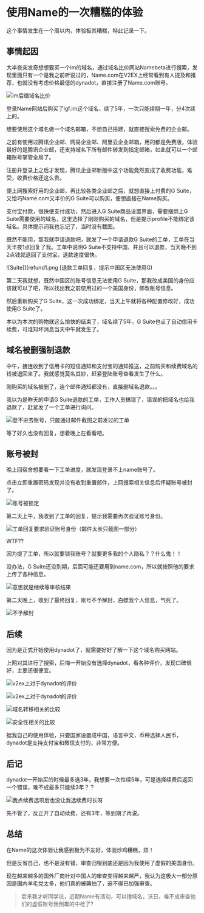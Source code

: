 # 使用Name的一次糟糕的体验


这个事情发生在一个周以内，体验极其糟糕，特此记录一下。

## 事情起因

大半夜突发奇想想要买一个im的域名，通过域名比价网站Namebeta进行搜索，发现里面只有一个是我之前听说过的，Name.com在V2EX上经常看到有人提及和推荐，也就没有考虑价格最低的dynadot，直接注册了Name.com账号。

![im后缀域名比价](bijia.png)

登录Name网站后购买了lgf.im这个域名，续了5年，一次只能续期一年，分4次续上的。

想要使用这个域名做一个域名邮箱，不想自己搭建，就直接搜索免费的企业邮。

之前有使用过腾讯企业邮、网易企业邮、阿里云企业邮箱，用的都是免费版，体验最好的是腾讯企业邮，还支持域名下所有邮件转发到指定邮箱，如此就可以一个邮箱账号掌管全局了。

注册并登录上之后才发现，腾讯企业邮新版中这个功能竟然变成了收费功能，难受，收费价格还这么贵。

便上网搜索好用的企业邮，再比较各类企业邮之后，就想直接上付费的G Suite，又恰巧Name.com又半价的G Suite可以购买，便想直接在Name购买。

支付宝付款，很快便支付成功，然后进入G Suite商品设置界面，需要捆绑上G Suite需要使用的域名，这里选择了刚刚购买的域名，但是提示profile不能绑定该域名。具体提示词我也忘记了，当时没有截图。

既然不能用，那我就申请退款吧，就发了一个申请退款G Suite的工单，工单在当天半夜1点回复了我。工单中说明G Suite不支持中国，并且可以退款，当天晚不到2点钱就退回了支付宝，退款速度很快。

![Suite]](refund1.png [退款工单回复，提示中国区无法使用G)

第二天我就想，既然中国区的账号信息无法使用G Suite，那我改成美国的身份应该就可以了吧，所以找出我之前使用过的一个美国身份，修改账号信息。

然后重新购买了G Suite，这一次成功绑定，当天上午就将各种配置修改好，成功使用G Suite了。

本以为本次的购物就这么愉快的结束了，域名续了5年，G Suite也点了自动信用卡续费，可谁知坏消息当天中午就发生了。

## 域名被删强制退款

中午，接连收到了信用卡的短信通知和支付宝的通知推送，之前购买和续费域名的钱被退回来了。我就感觉莫名其妙，赶紧登陆账号查看发生了什么。

刚购买的域名被删了，连个邮件通知都没有，直接删域名退款。。。

我以为是昨天的申请G Suite退款的工单，工作人员搞错了，错误的把域名也给我退款了，赶紧发了一个工单进行询问。

![登不进去账号，只能通过邮件截图之前发过的工单](gongdan4.png)

等了好久也没有回复，想着晚上在看看吧。

## 账号被封

晚上回宿舍想要看一下工单进度，就发现登录不上name账号了。

点击立即重置密码发现并没有收到重置邮件，上网搜索相关信息后怀疑账号被封了。

![账号被锁定](cantlogin.png)

第二天上午，我收到了工单的回复，提示我需要再次验证账号身份。

![工单回复要求验证账号身份（邮件太长只截图一部分）](gongdan2.png)

WTF??

因为提了工单，所以就要锁我账号？就要更多我的个人隐私？？什么鬼！！

没办法，G Suite还没到期，后面可能还要用到name.com，所以就按照他的要求上传了各种信息。

![意思就是继续等审核结果](accountrecovermail.png)

第二天晚上，收到了最终回复，账号不予解封，白嫖我个人信息，气死了。

![不予解封](result.png)

## 后续

因为是正式开始使用dynadot了，就需要好好了解一下这个域名购买网站。

上网对其进行了搜索，后悔一开始没有选择dynadot，看各种评价，发现口碑很好，主要还很便宜。

![v2ex上对于dynadot的评价](v2ex1.png)

![v2ex上对于dynadot的评价](v2ex2.png)

![域名转移相关的比较](bijiao1.png)

![安全性相关的比较](bijiao2.png)

据我自己的使用体验，只要国家设置成中国，语言中文，币种选择人民币，dynadot是支持支付宝和微信支付的，非常方便。

## 后记

dynadot一开始买的时候最多选3年，我想要一次性续5年，可是选择续费后返回一个错误，难不成最多只能续3年？？

![我点续费选项后也没让我选续费时长呀](error.png)

先不管了，反正开了自动续费，还有3年，等到期了再说。

## 总结

在Name的这次体验让我感到极为不友好，体验炒鸡糟糕，烦！

但是反省自己，也不是没有错，审查归根到底还是因为我使用了虚假的美国身份。

现在越来越多的国外厂商针对中国人的审查变得越来越严，我认为这极大一部分原因是国内羊毛党太多，他们真的被薅怕了，迫不得已加强审查。

> 后来我才听同学说，近期Name有活动，可以撸域名，沃日，难不成审查他们的虚假账号我倒霉的中枪了?

